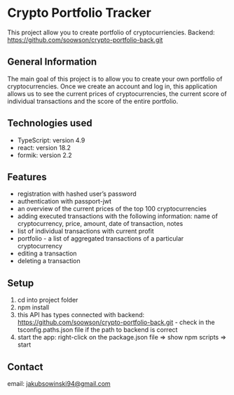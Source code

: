 # Crypto Portfolio Tracker 
This project allow you to create portfolio of cryptocurriencies. Backend: https://github.com/soowson/crypto-portfolio-back.git

## General Information
The main goal of this project is to allow you to create your own portfolio of cryptocurrencies. Once we create an account and log in, this application allows us to see the current prices of cryptocurrencies, the current score of individual transactions and the score of the entire portfolio.

## Technologies used
- TypeScript: version 4.9
- react: version 18.2
- formik: version 2.2

## Features
- registration with hashed user’s password
- authentication with passport-jwt
- an overview of the current prices of the top 100 cryptocurrencies
- adding executed transactions with the following information: name of cryptocurrency, price, amount, date of transaction, notes
- list of individual transactions with current profit 
- portfolio - a list of aggregated transactions of a particular cryptocurrency
- editing a transaction 
- deleting a transaction

## Setup
1) cd into project folder
2) npm install
3) this API has types connected with backend: https://github.com/soowson/crypto-portfolio-back.git - check in the tsconfig.paths.json file if the path to backend is correct 
3) start the app: right-click on the package.json file => show npm scripts => start

## Contact
email: jakubsowinski94@gmail.com
